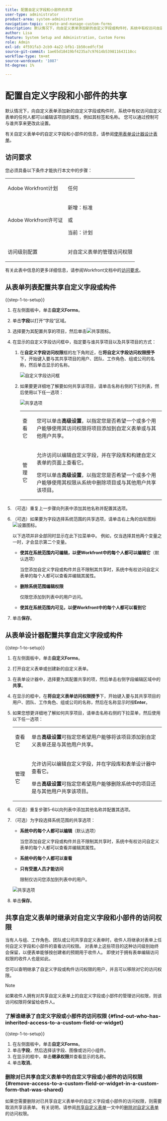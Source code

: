 ```yaml
---
title: 配置自定义字段和小部件的共享
user-type: administrator
product-area: system-administration
navigation-topic: create-and-manage-custom-forms
description: 默认情况下，向自定义表单添加新的自定义字段或构件时，系统中有权访问自定义表单的任何人都可以编辑该项目的属性，例如其标签和名称。 您可以通过控制可与谁共享来更改此设置。
author: Lisa
feature: System Setup and Administration, Custom Forms
role: Admin
exl-id: 4f591fa3-2cb9-4a22-bfb1-1b50cedfcf3d
source-git-commit: 1ae65d18419bf4235a7c97614b539811643110cc
workflow-type: tm+mt
source-wordcount: '1087'
ht-degree: 1%

---
```


# 配置自定义字段和小部件的共享

默认情况下，向自定义表单添加新的自定义字段或构件时，系统中有权访问自定义表单的任何人都可以编辑该项目的属性，例如其标签和名称。 您可以通过控制可与谁共享来更改此设置。

有关自定义表单中的自定义字段和小部件的信息，请参阅[使用表单设计器设计表单](/help/quicksilver/administration-and-setup/customize-workfront/create-manage-custom-forms/form-designer/design-a-form/design-a-form.md)。

## 访问要求

您必须具备以下条件才能执行本文中的步骤：

<table style="table-layout:auto"> 
 <col> 
 <col> 
 <tbody> 
  <tr data-mc-conditions=""> 
   <td role="rowheader"> <p>Adobe Workfront计划</p> </td> 
   <td>任何</td> 
  </tr> 
  <tr> 
   <td role="rowheader">Adobe Workfront许可证</td> 
   <td>
   <p>新增：标准</p>
   <p>或</p>
   <p>当前：计划</p></td>
  </tr> 
  <tr data-mc-conditions=""> 
   <td role="rowheader">访问级别配置</td> 
   <td> <p>对自定义表单的管理访问权限</p> </td> 
  </tr> 
 </tbody> 
</table>

有关此表中信息的更多详细信息，请参阅Workfront文档中的[访问要求](/help/quicksilver/administration-and-setup/add-users/access-levels-and-object-permissions/access-level-requirements-in-documentation.md)。

## 从表单列表配置共享自定义字段或构件

{{step-1-to-setup}}

1. 在左侧面板中，单击&#x200B;**自定义Forms**。
1. 单击&#x200B;**字段**&#x200B;以打开“字段”区域。
1. 选择要为其配置共享的项目，然后单击![共享图标](assets/share-icon.png)。
1. 在显示的自定义字段访问框中，指定要与谁共享项目以及共享项目的方式：

   1. 在&#x200B;**自定义字段访问权限**&#x200B;框的左下角附近，在&#x200B;**将自定义字段访问权限授予**&#x200B;下，开始键入要与其共享项目的用户、团队、工作角色、组或公司的名称，然后单击显示的名称。

      ![自定义字段访问框](assets/share-field-give-access-to.jpg)

   1. 如果要更详细地了解要如何共享该项目，请单击名称右侧的下拉列表，然后使用以下任一选项：

      ![共享选项](assets/share-field-view-mng-options.jpg)

      <table style="table-layout:auto"> 
       <col> 
       <col> 
       <tbody> 
        <tr> 
         <td role="rowheader">查看它</td> 
         <td> <p>您可以单击<strong>高级设置</strong>，以指定您是否希望一个或多个用户能够使用其访问权限将项目添加到自定义表单或与其他用户共享。</p> </td> 
        </tr> 
        <tr> 
         <td role="rowheader">管理它</td> 
         <td> <p>允许访问以编辑自定义字段，并在字段库和构建自定义表单的页面上查看它。</p> <p>您可以单击<strong>高级设置</strong>，以指定您是否希望一个或多个用户能够使用其权限从系统中删除项目或与其他用户共享该项目。</p> </td> 
        </tr> 
       </tbody> 
      </table>

1. （可选）重复上一步骤向列表中添加其他名称并配置其选项。
1. （可选）如果要为字段选择系统范围的共享选项，请单击右上角的齿轮图标![设置图标](assets/gear-icon-settings.png)。

   以下选项并非全部同时显示在此下拉菜单中。 例如，仅当选择其他两个变量之一时，才会显示第二个变量。

   * **使其在系统范围内可编辑，以便Workfront中的每个人都可以编辑它**（默认选项）

     当您添加自定义字段或构件并且不限制其共享时，系统中有权访问自定义表单的每个人都可以查看并编辑其属性。

   * **删除系统范围编辑权限**

     仅限您添加到列表中的用户访问。

   * **使其在系统范围内可见，以便Workfront中的每个人都可以看到它**

1. 单击&#x200B;**保存**。

## 从表单设计器配置共享自定义字段或构件

{{step-1-to-setup}}

1. 在左侧面板中，单击&#x200B;**自定义Forms**。
1. 打开自定义表单或创建新的自定义表单。
1. 在表单设计器中，选择要为其配置共享的项，然后单击右侧字段编辑区域中的&#x200B;**共享**。
1. 在显示的框中，在&#x200B;**将自定义表单访问权限授予**&#x200B;下，开始键入要与其共享项目的用户、团队、工作角色、组或公司的名称，然后在名称显示时按&#x200B;**Enter**。
1. 如果您想更详细地了解如何共享项目，请单击名称右侧的下拉菜单，然后使用以下任一选项：

   <table style="table-layout:auto"> 
    <col> 
    <col> 
      <tbody> 
       <tr> 
        <td role="rowheader">查看它</td> 
        <td> <p>单击<strong>高级设置</strong>可指定您希望用户能够将该项目添加到自定义表单还是与其他用户共享。</p> </td> 
       </tr> 
       <tr> 
        <td role="rowheader">管理它</td> 
        <td> <p>允许访问以编辑自定义字段，并在字段库和表单设计器中查看它。</p> <p>单击<strong>高级设置</strong>可指定您希望用户能够删除系统中的项目还是与其他用户共享该项目。</p> </td> 
       </tr> 
     </tbody> 
    </table>

1. （可选）重复步骤5-6以向列表中添加其他名称并配置其选项。
1. （可选）为字段选择系统范围的共享选项：

   * **系统中的每个人都可以编辑**（默认选项）

     当您添加自定义字段或构件并且不限制其共享时，系统中有权访问自定义表单的每个人都可以查看并编辑其属性。

   * **系统中的每个人都可以查看**
   * **只有受邀人员才能访问**

     限制仅访问您添加到列表中的用户。

   ![共享选项](assets/share-field-in-designer.png)

1. 单击&#x200B;**保存**。

## 共享自定义表单时继承对自定义字段和小部件的访问权限

当有人与组、工作角色、团队或公司共享自定义表单时，收件人将继承对表单上任何自定义字段和小部件的查看访问权限。 对表单上这些项目的这种访问级别始终会保留，以便表单能够按创建者的预期用于收件人。 即使对于拥有表单编辑访问权限的收件人也是如此。

您可以查明继承了自定义字段或构件访问权限的用户，并且可以移除对它的访问权限。

>[!NOTE]
>
>如果收件人拥有对共享自定义表单上的自定义字段或小部件的管理访问权限，则该访问权限将保留给收件人。

### 了解谁继承了自定义字段或小部件的访问权限 {#find-out-who-has-inherited-access-to-a-custom-field-or-widget}

{{step-1-to-setup}}

1. 在左侧面板中，单击&#x200B;**自定义Forms**。
1. 单击&#x200B;**字段**，然后选择该字段、图像或访问小组件。
1. 在显示的框中，单击&#x200B;**继承权限**&#x200B;并查看显示的名称。
1. 单击&#x200B;**取消**。

### 删除对已共享自定义表单中的自定义字段或小部件的访问权限 {#remove-access-to-a-custom-field-or-widget-in-a-custom-form-that-was-shared}

如果您需要删除对已共享自定义表单中的自定义字段或小部件的访问权限，则需要取消共享该表单。 有关说明，请参阅[共享自定义表单](/help/quicksilver/administration-and-setup/customize-workfront/create-manage-custom-forms/share-access-to-a-custom-form.md)一文中的[删除对自定义表单](/help/quicksilver/administration-and-setup/customize-workfront/create-manage-custom-forms/share-access-to-a-custom-form.md#remove-access-to-a-custom-form-from-the-list-of-forms)的访问权限。
